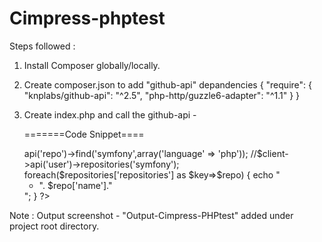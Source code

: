 # Cimpress-phptest
Steps followed : 

1) Install Composer globally/locally.
2) Create composer.json to add "github-api" depandencies 
	  {
		"require": {
			"knplabs/github-api": "^2.5",
			"php-http/guzzle6-adapter": "^1.1"
		}
	  }
	  
	
3) Create index.php and call the github-api -

	=======Code Snippet====
	
	<?php
	// This autoload file is generated by Composer
	require_once 'vendor/autoload.php';
	//create objects of githhub client class 
	$client = new \Github\Client();
	//client api method to call Symfony repos
	$repositories = $repos = $client->api('repo')->find('symfony',array('language' => 'php'));
	//$client->api('user')->repositories('symfony');

	foreach($repositories['repositories'] as $key=>$repo) {
		echo "<ul><li>". $repo['name']."</li></ul>";
	}
	?>
 	
Note : Output screenshot - "Output-Cimpress-PHPtest" added under project root directory.